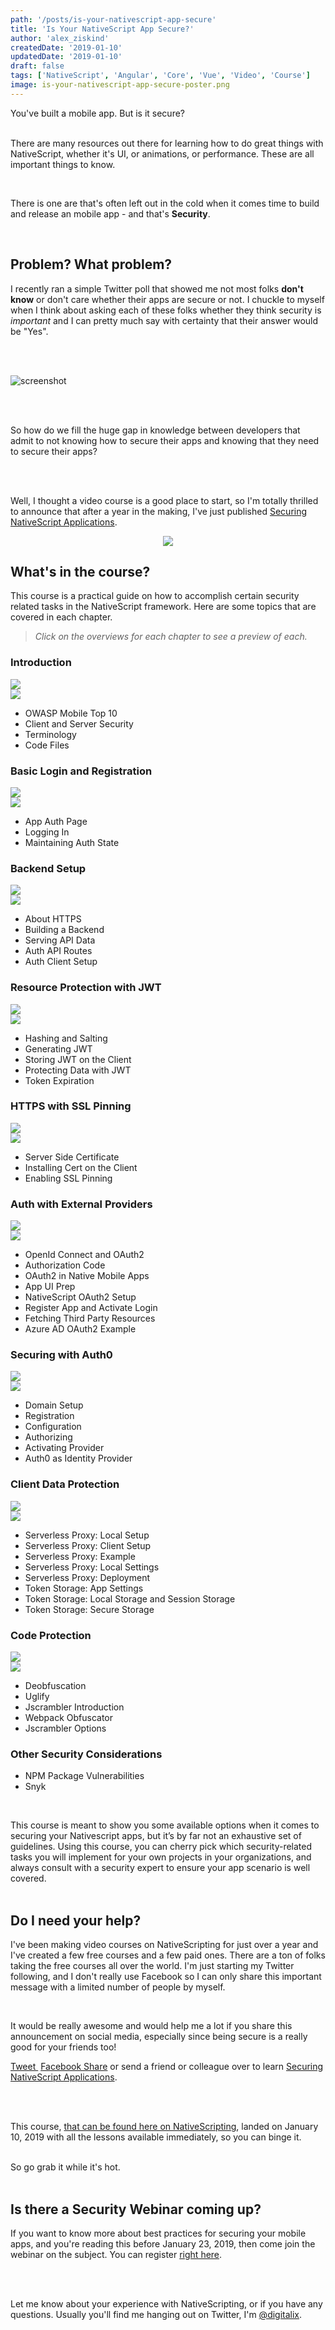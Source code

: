 ```yaml
---
path: '/posts/is-your-nativescript-app-secure'
title: 'Is Your NativeScript App Secure?'
author: 'alex_ziskind'
createdDate: '2019-01-10'
updatedDate: '2019-01-10'
draft: false
tags: ['NativeScript', 'Angular', 'Core', 'Vue', 'Video', 'Course']
image: is-your-nativescript-app-secure-poster.png
---
```


You've built a mobile app. But is it secure?
<br><br>

There are many resources out there for learning how to do great things with NativeScript, whether it's UI, or animations, or performance. These are all important things to know.

<br>

There is one are that's often left out in the cold when it comes time to build and release an mobile app - and that's **Security**.

<br>

## Problem? What problem?

I recently ran a simple Twitter poll that showed me not most folks **don't know** or don't care whether their apps are secure or not. I chuckle to myself when I think about asking each of these folks whether they think security is _important_ and I can pretty much say with certainty that their answer would be "Yes".

<br/><br/>

![screenshot](./images/twitter-security-poll.png)

<br><br>

So how do we fill the huge gap in knowledge between developers that admit to not knowing how to secure their apps and knowing that they need to secure their apps?

<br><br>

Well, I thought a video course is a good place to start, so I'm totally thrilled to announce that after a year in the making, I've just published [Securing NativeScript Applications](https://nativescripting.com/course/securing-nativescript-applications).

<p style="text-align: center;">
<img src="/img/illustrations/transparent_bg/securing-nativescript-applications.svg" />
</p>

## What's in the course?

This course is a practical guide on how to accomplish certain security related tasks in the NativeScript framework. Here are some topics that are covered in each chapter.

> _Click on the overviews for each chapter to see a preview of each._

### Introduction

<a href="https://courses.nativescripting.com/courses/securing-nativescript-applications/lectures/8771479" target="_blank">
    <div class="vid-clip-sm">
        <img src="/img/chapters/securing-nativescript-applications/chapter00.png" />
        <div class="vid-clip-play">
            <img src="/img/play_button.png" />
        </div>
    </div>
</a>

- OWASP Mobile Top 10
- Client and Server Security
- Terminology
- Code Files

### Basic Login and Registration

<a href="https://courses.nativescripting.com/courses/securing-nativescript-applications/lectures/8771488" target="_blank">
    <div class="vid-clip-sm">
        <img src="/img/chapters/securing-nativescript-applications/01_00_cover.png" />
        <div class="vid-clip-play">
            <img src="/img/play_button.png" />
        </div>
    </div>
</a>

- App Auth Page
- Logging In
- Maintaining Auth State

### Backend Setup

<a href="https://courses.nativescripting.com/courses/securing-nativescript-applications/lectures/8771494" target="_blank">
    <div class="vid-clip-sm">
        <img src="/img/chapters/securing-nativescript-applications/02_00_cover.png" />
        <div class="vid-clip-play">
            <img src="/img/play_button.png" />
        </div>
    </div>
</a>

- About HTTPS
- Building a Backend
- Serving API Data
- Auth API Routes
- Auth Client Setup

### Resource Protection with JWT

<a href="https://courses.nativescripting.com/courses/securing-nativescript-applications/lectures/8771504" target="_blank">
    <div class="vid-clip-sm">
        <img src="/img/chapters/securing-nativescript-applications/03_00_cover.png" />
        <div class="vid-clip-play">
            <img src="/img/play_button.png" />
        </div>
    </div>
</a>

- Hashing and Salting
- Generating JWT
- Storing JWT on the Client
- Protecting Data with JWT
- Token Expiration

### HTTPS with SSL Pinning

<a href="https://courses.nativescripting.com/courses/securing-nativescript-applications/lectures/8801124" target="_blank">
    <div class="vid-clip-sm">
        <img src="/img/chapters/securing-nativescript-applications/04_00_cover.png" />
        <div class="vid-clip-play">
            <img src="/img/play_button.png" />
        </div>
    </div>
</a>

- Server Side Certificate
- Installing Cert on the Client
- Enabling SSL Pinning

### Auth with External Providers

<a href="https://courses.nativescripting.com/courses/securing-nativescript-applications/lectures/8801131" target="_blank">
    <div class="vid-clip-sm">
        <img src="/img/chapters/securing-nativescript-applications/05_00_cover.png" />
        <div class="vid-clip-play">
            <img src="/img/play_button.png" />
        </div>
    </div>
</a>

- OpenId Connect and OAuth2
- Authorization Code
- OAuth2 in Native Mobile Apps
- App UI Prep
- NativeScript OAuth2 Setup
- Register App and Activate Login
- Fetching Third Party Resources
- Azure AD OAuth2 Example

### Securing with Auth0

<a href="https://courses.nativescripting.com/courses/securing-nativescript-applications/lectures/8801159" target="_blank">
    <div class="vid-clip-sm">
        <img src="/img/chapters/securing-nativescript-applications/06_00_cover.png" />
        <div class="vid-clip-play">
            <img src="/img/play_button.png" />
        </div>
    </div>
</a>

- Domain Setup
- Registration
- Configuration
- Authorizing
- Activating Provider
- Auth0 as Identity Provider

### Client Data Protection

<a href="https://courses.nativescripting.com/courses/securing-nativescript-applications/lectures/8801180" target="_blank">
    <div class="vid-clip-sm">
        <img src="/img/chapters/securing-nativescript-applications/07_00_cover.png" />
        <div class="vid-clip-play">
            <img src="/img/play_button.png" />
        </div>
    </div>
</a>

- Serverless Proxy: Local Setup
- Serverless Proxy: Client Setup
- Serverless Proxy: Example
- Serverless Proxy: Local Settings
- Serverless Proxy: Deployment
- Token Storage: App Settings
- Token Storage: Local Storage and Session Storage
- Token Storage: Secure Storage

### Code Protection

<a href="https://courses.nativescripting.com/courses/securing-nativescript-applications/lectures/8801191" target="_blank">
    <div class="vid-clip-sm">
        <img src="/img/chapters/securing-nativescript-applications/08_00_cover.png" />
        <div class="vid-clip-play">
            <img src="/img/play_button.png" />
        </div>
    </div>
</a>

- Deobfuscation
- Uglify
- Jscrambler Introduction
- Webpack Obfuscator
- Jscrambler Options

### Other Security Considerations

- NPM Package Vulnerabilities
- Snyk

<br>

This course is meant to show you some available options when it comes to securing your Nativescript apps, but it’s by far not an exhaustive set of guidelines.
Using this course, you can cherry pick which security-related tasks you will implement for your own projects in your organizations, and always consult with a security expert to ensure your app scenario is well covered.
<br><br>

## Do I need your help?

I've been making video courses on NativeScripting for just over a year and I've created a few free courses and a few paid ones. There are a ton of folks taking the free courses all over the world. I'm just starting my Twitter following, and I don't really use Facebook so I can only share this important message with a limited number of people by myself.

<br>

It would be really awesome and would help me a lot if you share this announcement on social media, especially since being secure is a really good for your friends too!

<p>
<a href="https://twitter.com/home?status=Securing%20NativeScript%20Applications%20is%20a%20new%20course%20from%20%40digitalix,%20OAuth2,%20JWT,%20SSL,%20and%20scrambling.%20Check%20it%20out!%20%E2%86%92%20https%3A//nativescripting.com/course/securing-nativescript-applications">Tweet </a>&nbsp;<a href="https://www.facebook.com/sharer/sharer.php?u=https%3A%2F%2Fnativescripting.com/course/securing-nativescript-applications">Facebook Share</a>&nbsp;or send a friend or colleague over to learn <a href="https://nativescripting.com/course/securing-nativescript-applications">Securing NativeScript Applications</a>.
</p>

<br><br>

This course, [that can be found here on NativeScripting](https://nativescripting.com/course/nativescript-hands-on-ui), landed on January 10, 2019 with all the lessons available immediately, so you can binge it.
<br><br>

So go grab it while it's hot.
<br><br>

## Is there a Security Webinar coming up?

If you want to know more about best practices for securing your mobile apps, and you're reading this before January 23, 2019, then come join the webinar on the subject. You can register <a href="https://www.progress.com/campaigns/kinvey/best-practices-for-securing-your-mobile-apps?utm_medium=listings&utm_source=nativescripting&utm_campaign=kinvey-webinar-secureapps" target="_blank">right here</a>.

<br><br>

Let me know about your experience with NativeScripting, or if you have any questions. Usually you'll find me hanging out on Twitter, I'm [@digitalix](https://twitter.com/intent/user?screen_name=digitalix).
